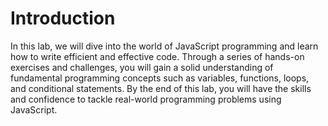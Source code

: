 # Introduction

In this lab, we will dive into the world of JavaScript programming and learn how to write efficient and effective code. Through a series of hands-on exercises and challenges, you will gain a solid understanding of fundamental programming concepts such as variables, functions, loops, and conditional statements. By the end of this lab, you will have the skills and confidence to tackle real-world programming problems using JavaScript.
